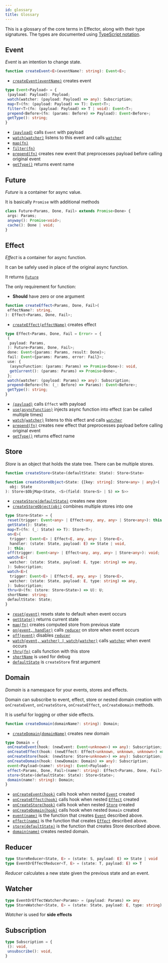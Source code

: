 ```yaml
---
id: glossary
title: Glossary
---
```


This is a glossary of the core terms in Effector, along with their type signatures. The types are documented using [TypeScript notation](http://typescriptlang.org).

## Event

*Event* is an intention to change state.

```typescript
function createEvent<E>(eventName?: string): Event<E>;
```

- [`createEvent(eventName)`]() creates event

```typescript
type Event<Payload> = {
 (payload: Payload): Payload;
 watch(watcher: (payload: Payload) => any): Subscription;
 map<T>(fn: (payload: Payload) => T): Event<T>;
 filter<T>(fn: (payload: Payload) => T | void): Event<T>;
 prepend<Before>(fn: (params: Before) => Payload): Event<Before>;
 getType(): string;
}
```

- [`(payload)`]() calls `Event` with payload
- [`watch(watcher)`]() listens to this event and calls [`watcher`](#watcher)
- [`map(fn)`]()
- [`filter(fn)`]()
- [`prepend(fn)`]() creates new event that preprocesses payload before calling original event
- [`getType()`]() returns event name

## Future

*Future* is a container for async value.

It is basically `Promise` with additional methods

```typescript
class Future<Params, Done, Fail> extends Promise<Done> {
 args: Params;
 anyway(): Promise<void>;
 cache(): Done | void;
}
```

## Effect

*Effect* is a container for async function. 

It can be safely used in place of the original async function.

It returns [`Future`](#Future)

The only requirement for function:

- __Should__ have zero or one argument

```typescript
function createEffect<Params, Done, Fail>(
 effectName?: string,
): Effect<Params, Done, Fail>;
```

- [`createEffect(effectName)`]() creates effect

```typescript
type Effect<Params, Done, Fail = Error> = {
 (
  payload: Params,
 ): Future<Params, Done, Fail>;
 done: Event<{params: Params, result: Done}>;
 fail: Event<{params: Params, error: Fail}>;
 use: {
  (asyncFunction: (params: Params) => Promise<Done>): void,
  getCurrent(): (params: Params) => Promise<Done>,
 };
 watch(watcher: (payload: Params) => any): Subscription;
 prepend<Before>(fn: (_: Before) => Params): Event<Before>;
 getType(): string;
}
```

- [`(payload)`]() calls `Effect` with payload
- [`use(asyncFunction)`]() injects async function into effect (can be called multiple times)
- [`watch(watcher)`]() listens to this effect and calls [`watcher`](#watcher)
- [`prepend(fn)`]() creates new effect that preprocesses payload before calling original event
- [`getType()`]() returns effect name

## Store

*Store* is an object that holds the state tree.
There can be multiple stores.

```typescript
function createStore<State>(defaultState: State): Store<State>
```
```typescript
function createStoreObject<State: {[key: string]: Store<any> | any}>(
  obj: State
): Store<$ObjMap<State, <S>(field: Store<S> | S) => S>>
```

- [`createStore(defaultState)`]() creates new store
- [`createStoreObject(obj)`]() combines multiple stores into one

```typescript
type Store<State> = {
 reset(trigger: Event<any> | Effect<any, any, any> | Store<any>): this;
 getState(): State;
 map<T>(fn: (_: State) => T): Store<T>;
 on<E>(
  trigger: Event<E> | Effect<E, any, any> | Store<E>,
  handler: (state: State, payload: E) => State | void,
 ): this;
 off(trigger: Event<any> | Effect<any, any, any> | Store<any>): void;
 watch<E>(
  watcher: (state: State, payload: E, type: string) => any,
 ): Subscription;
 watch<E>(
  trigger: Event<E> | Effect<E, any, any> | Store<E>,
  watcher: (state: State, payload: E, type: string) => any,
 ): Subscription;
 thru<U>(fn: (store: Store<State>) => U): U;
 shortName: string;
 defaultState: State;
}
```

- [`reset(event)`]() resets state to default when event occurs
- [`getState()`]() returns current state
- [`map(fn)`]() creates computed store from previous state
- [`on(event, handler)`]() calls [`reducer`](#reducer) on store when event occurs
- [`off(event)`]() disables [`reducer`](#reducer)
- [`watch(event, watcher) | watch(watcher)`]() calls [`watcher`](#watcher) when event occurs
- [`thru(fn)`]() calls function with this store
- [`shortName`]() is used for debug
- [`defaultState`]() is `createStore` first argument

## Domain

*Domain* is a namespace for your events, stores and effects.

Domain can subscribe to event, effect, store or nested domain creation with `onCreateEvent`, `onCreateStore`, `onCreateEffect`, `onCreateDomain` methods.

It is useful for logging or other side effects.

```typescript
function createDomain(domainName?: string): Domain;
```

- [`createDomain(domainName)`]() creates new domain

```typescript
type Domain = {
 onCreateEvent(hook: (newEvent: Event<unknown>) => any): Subscription;
 onCreateEffect(hook: (newEffect: Effect<unknown, unknown, unknown>) => any): Subscription;
 onCreateStore(hook: (newStore: Store<unknown>) => any): Subscription;
 onCreateDomain(hook: (newDomain: Domain) => any): Subscription;
 event<Payload>(name?: string): Event<Payload>;
 effect<Params, Done, Fail>(name?: string): Effect<Params, Done, Fail>;
 store<State>(defaultState: State): Store<State>;
 domain(name?: string): Domain;
}
```

- [`onCreateEvent(hook)`]() calls hook when nested [`Event`](#event) created
- [`onCreateEffect(hook)`]() calls hook when nested [`Effect`](#effect) created
- [`onCreateStore(hook)`]() calls hook when nested [`Store`](#store) created
- [`onCreateDomain(hook)`]() calls hook when nested `Domain` created
- [`event(name)`]() is the function that creates [`Event`](#event) described above.
- [`effect(name)`]() is the function that creates [`Effect`](#effect) described above.
- [`store(defaultState)`]() is the function that creates Store described above.
- [`domain(name)`]() creates nested domain.

## Reducer

```typescript
type StoreReducer<State, E> = (state: S, payload: E) => State | void
type EventOrEffectReducer<T, E> = (state: T, payload: E) => T
```

*Reducer* calculates a new state given the previous state and an event.

## Watcher

```typescript
type EventOrEffectWatcher<Params> = (payload: Params) => any
type StoreWatcher<State, E> = (state: State, payload: E, type: string) => any
```

*Watcher* is used for __side effects__

## Subscription

```typescript
type Subscription = {
 (): void,
 unsubscribe(): void,
}
```